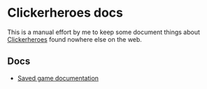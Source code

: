 # Clickerheroes docs

This is a manual effort by me to keep some document things about [Clickerheroes](https://www.clickerheroes.com/) found nowhere else on the web.

## Docs

* [Saved game documentation](docs/save.md)
